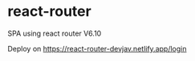 # react-router
SPA using react router V6.10

Deploy on https://react-router-devjav.netlify.app/login
